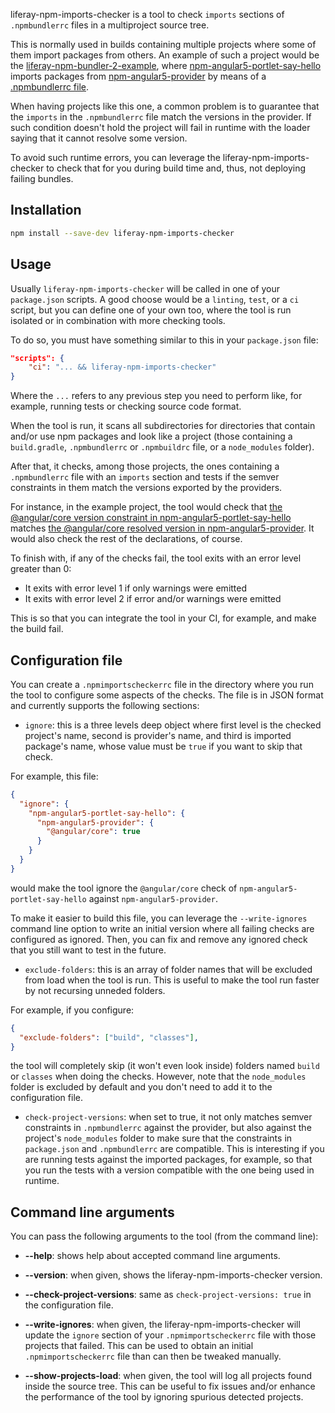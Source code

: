liferay-npm-imports-checker is a tool to check `imports` sections of `.npmbundlerrc` files in a multiproject
source tree.

This is normally used in builds containing multiple projects where some of them import packages from others. An example of such a project would be the [liferay-npm-bundler-2-example](https://github.com/izaera/liferay-npm-bundler-2-example), where [npm-angular5-portlet-say-hello](https://github.com/izaera/liferay-npm-bundler-2-example/tree/master/modules/npm-angular5-portlet-say-hello) imports packages from [npm-angular5-provider](https://github.com/izaera/liferay-npm-bundler-2-example/tree/master/modules/npm-angular5-provider) by means of a [.npmbundlerrc file](https://github.com/izaera/liferay-npm-bundler-2-example/blob/master/modules/npm-angular5-portlet-say-hello/.npmbundlerrc).

When having projects like this one, a common problem is to guarantee that the `imports` in the `.npmbundlerrc` file match the versions in the provider. If such condition doesn't hold the project will fail in runtime with the loader saying that it cannot resolve some version.

To avoid such runtime errors, you can leverage the liferay-npm-imports-checker to check that for you during build time and, thus, not deploying failing bundles.

## Installation

```sh
npm install --save-dev liferay-npm-imports-checker
```

## Usage

Usually `liferay-npm-imports-checker` will be called in one of your `package.json` scripts. A good choose would be a `linting`, `test`, or a `ci` script, but you can define one of your own too, where the tool is run isolated or in combination with more checking tools.

To do so, you must have something similar to this in your `package.json` file:

```json
"scripts": {
    "ci": "... && liferay-npm-imports-checker"
}
```

Where the `...` refers to any previous step you need to perform like, for example, running tests or checking source code format.

When the tool is run, it scans all subdirectories for directories that contain and/or use npm packages and look like a project (those containing a `build.gradle`, `.npmbundlerrc` or `.npmbuildrc` file, or a `node_modules` folder).

After that, it checks, among those projects, the ones containing a `.npmbundlerrc` file with an `imports` section and tests if the semver constraints in them match the versions exported by the providers.

For instance, in the example project, the tool would check that [the @angular/core version constraint in npm-angular5-portlet-say-hello](https://github.com/izaera/liferay-npm-bundler-2-example/blob/master/modules/npm-angular5-portlet-say-hello/.npmbundlerrc#L10) matches [the @angular/core resolved version in npm-angular5-provider](https://github.com/izaera/liferay-npm-bundler-2-example/blob/master/modules/npm-angular5-provider/package.json#L7). It would also check the rest of the declarations, of course.

To finish with, if any of the checks fail, the tool exits with an error level greater than 0:

* It exits with error level 1 if only warnings were emitted
* It exits with error level 2 if error and/or warnings were emitted

This is so that you can integrate the tool in your CI, for example, and make the build fail.

## Configuration file

You can create a `.npmimportscheckerrc` file in the directory where you run the tool to configure some aspects of the checks. The file is in JSON format and currently supports the following sections:

* `ignore`: this is a three levels deep object where first level is the checked project's name, second is provider's name, and third is imported package's name, whose value must be `true` if you want to skip that check.

For example, this file:

```json
{
  "ignore": {
    "npm-angular5-portlet-say-hello": {
      "npm-angular5-provider": {
        "@angular/core": true
      }
    }
  }
}
```
would make the tool ignore the `@angular/core` check of `npm-angular5-portlet-say-hello` against `npm-angular5-provider`.

To make it easier to build this file, you can leverage the `--write-ignores` command line option to write an initial version where all failing checks are configured as ignored. Then, you can fix and remove any ignored check that you still want to test in the future.

* `exclude-folders`: this is an array of folder names that will be excluded from load when the tool is run. This is useful to make the tool run faster by not recursing unneded folders.

For example, if you configure:

```json
{
  "exclude-folders": ["build", "classes"],
}
```
the tool will completely skip (it won't even look inside) folders named `build` or `classes` when doing the checks. However, note that the `node_modules` folder is excluded by default and you don't need to add it to the configuration file.

* `check-project-versions`: when set to true, it not only matches semver constraints in `.npmbundlerrc` against the provider, but also against the project's `node_modules` folder to make sure that the constraints in `package.json` and `.npmbundlerrc` are compatible. This is interesting if you are running tests against the imported packages, for example, so that you run the tests with a version compatible with the one being used in runtime.

## Command line arguments

You can pass the following arguments to the tool (from the command line):

* **--help**: shows help about accepted command line arguments.

* **--version**: when given, shows the liferay-npm-imports-checker version.

* **--check-project-versions**: same as `check-project-versions: true` in the configuration file.

* **--write-ignores**: when given, the liferay-npm-imports-checker will update the `ignore` section of your `.npmimportscheckerrc` file with those projects that failed. This can be used to obtain an initial `.npmimportscheckerrc` file than can then be tweaked manually.

* **--show-projects-load**: when given, the tool will log all projects found inside the source tree. This can be useful to fix issues and/or enhance the performance of the tool by ignoring spurious detected projects.
